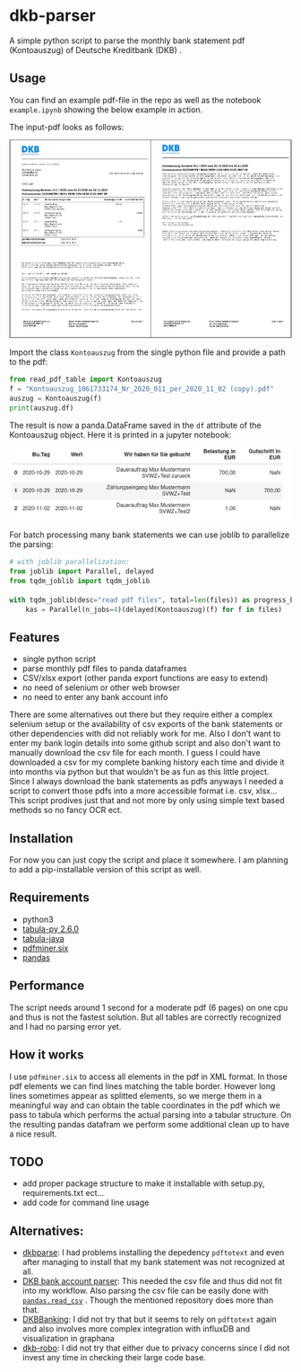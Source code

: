 # dkb-parser
A simple python script to parse the monthly bank statement pdf (Kontoauszug) of Deutsche Kreditbank (DKB) .


## Usage
You can find an example pdf-file in the repo as well as the notebook `example.ipynb` showing the below example in action.

The input-pdf looks as follows:

![input-pdf](./.media/kontoauszug_example.jpg)  

Import the class `Kontoauszug` from the single python file and provide a path to the pdf:

```python
from read_pdf_table import Kontoauszug
f = "Kontoauszug_1061733174_Nr_2020_011_per_2020_11_02 (copy).pdf"
auszug = Kontoauszug(f)
print(auszug.df)
```

The result is now a panda.DataFrame saved in the `df` attribute of the Kontoauszug object. Here it is printed in a jupyter notebook:

![parsing-result](./.media/example1.png)

For batch processing many bank statements we can use joblib to parallelize the parsing:

```python
# with joblib parallelization:
from joblib import Parallel, delayed
from tqdm_joblib import tqdm_joblib

with tqdm_joblib(desc="read pdf files", total=len(files)) as progress_bar:
    kas = Parallel(n_jobs=4)(delayed(Kontoauszug)(f) for f in files)
```

## Features
- single python script 
- parse monthly pdf files to panda dataframes
- CSV/xlsx export (other panda export functions are easy to extend) 
- no need of selenium or other web browser 
- no need to enter any bank account info

There are some alternatives out there but they require either a complex selenium setup or the availability of csv exports of the bank statements or other dependencies with did not reliably work for me. Also I don't want to enter my bank login details into some github script and also don't want to manually download the csv file for each month. I guess I could have downloaded a csv for my complete banking history each time and divide it into months via python but that wouldn't be as fun as this little project. Since I always download the bank statements as pdfs anyways I needed a script to convert those pdfs into a more accessible format i.e. csv, xlsx... This script prodives just that and not more by only using simple text based methods so no fancy OCR ect. 

## Installation

For now you can just copy the script and place it somewhere. I am planning to add a pip-installable version of this script as well.

## Requirements

* python3
* [tabula-py 2.6.0](https://pypi.org/project/tabula-py/)
* [tabula-java](https://github.com/tabulapdf/tabula-java)
* [pdfminer.six](https://pypi.org/project/pdfminer.six/)
* [pandas](https://pypi.org/project/pandas/)

## Performance

The script needs around 1 second for a moderate pdf (6 pages) on one cpu and thus is not the fastest solution. But all tables are correctly recognized and I had no parsing error yet.

## How it works

I use `pdfminer.six` to access all elements in the pdf in XML format. In those pdf elements we can find lines matching the table border. However long lines sometimes appear as splitted elements, so we merge them in a meaningful way and can obtain the table coordinates in the pdf which we pass to tabula which performs the actual parsing into a tabular structure. On the resulting pandas datafram we perform some additional clean up to have a nice result.


## TODO

* add proper package structure to make it installable with setup.py, requirements.txt ect...
* add code for command line usage

## Alternatives:

* [dkbparse](https://github.com/robbeofficial/dkbparse): I had problems installing the depedency `pdftotext` and even after managing to install that my bank statement was not recognized at all.
* [DKB bank account parser](https://github.com/LuisLuettgens/Bank-account-parser): This needed the csv file and thus did not fit into my workflow. Also parsing the csv file can be easily done with [`pandas.read_csv`](https://pandas.pydata.org/pandas-docs/stable/reference/api/pandas.read_csv.html) . Though the mentioned repository does more than that.
* [DKBBanking](https://github.com/Skasselbard/DKBBanking): I did not try that but it seems to rely on `pdftotext` again and also involves more complex integration with  influxDB and visualization in graphana 
* [dkb-robo](https://github.com/grindsa/dkb-robo): I did not try that either due to privacy concerns since I did not invest any time in checking their large code base.